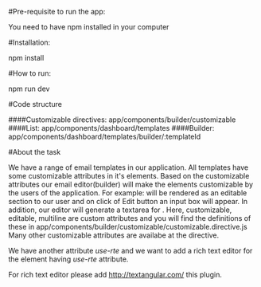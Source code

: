 #Pre-requisite to run the app:

You need to have npm installed in your computer

#Installation:

npm install

#How to run:

npm run dev

#Code structure

####Customizable directives: app/components/builder/customizable
####List: app/components/dashboard/templates
####Builder: app/components/dashboard/templates/builder/:templateId

#About the task

We have a range of email templates in our application. All templates have some customizable attributes in it's elements.
Based on the customizable attributes our email editor(builder) will make the elements customizable by the users of the application.
For example: <td customizable editable> will be rendered as an editable section to our user and on click of Edit button an input box
will appear. In addition, our editor will generate a textarea for <td customizable editable multiline>.
Here, customizable, editable, multiline are custom attributes and you will find the definitions of these in 
app/components/builder/customizable/customizable.directive.js
Many other customizable attributes are availabe at the directive.

We have another attribute *use-rte* and we want to add a rich text editor for the element having *use-rte* attribute.

For rich text editor please add http://textangular.com/ this plugin.

